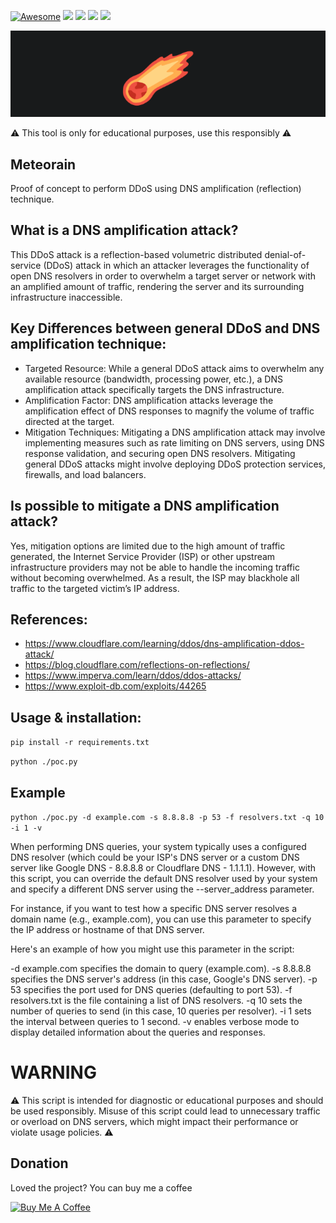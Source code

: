 [![Awesome](https://cdn.rawgit.com/sindresorhus/awesome/d7305f38d29fed78fa85652e3a63e154dd8e8829/media/badge.svg)](https://github.com/sindresorhus/awesome) <img src="https://img.shields.io/badge/Python-3.8-blue"> <img src="https://img.shields.io/badge/Status-Beta-orange"> <img src="https://img.shields.io/badge/Version-1-red"> <img src="https://img.shields.io/badge/Licence-MIT-yellowgreen">

<img src = 'https://raw.githubusercontent.com/r3vskd/Meteorain/main/images/Screenshot_2.png'></img>

:warning: This tool is only for educational purposes, use this responsibly :warning:

## Meteorain
Proof of concept to perform DDoS using DNS amplification (reflection) technique.

## What is a DNS amplification attack?
This DDoS attack is a reflection-based volumetric distributed denial-of-service (DDoS) attack in which an attacker leverages the functionality of open DNS resolvers in order
to overwhelm a target server or network with an amplified amount of traffic, rendering the server and its surrounding infrastructure inaccessible.

## Key Differences between general DDoS and DNS amplification technique:
- Targeted Resource: While a general DDoS attack aims to overwhelm any available resource (bandwidth, processing power, etc.),
  a DNS amplification attack specifically targets the DNS infrastructure.
- Amplification Factor: DNS amplification attacks leverage the amplification effect of DNS responses to magnify the volume of traffic directed at the target.
- Mitigation Techniques: Mitigating a DNS amplification attack may involve implementing measures such as rate limiting on DNS servers, using DNS response validation,
  and securing open DNS resolvers. Mitigating general DDoS attacks might involve deploying DDoS protection services, firewalls, and load balancers.

## Is possible to mitigate a DNS amplification attack?
Yes, mitigation options are limited due to the high amount of traffic generated, the Internet Service Provider (ISP) or other upstream infrastructure providers may not
be able to handle the incoming traffic without becoming overwhelmed. As a result, the ISP may blackhole all traffic to the targeted victim’s IP address.

## References:
- https://www.cloudflare.com/learning/ddos/dns-amplification-ddos-attack/
- https://blog.cloudflare.com/reflections-on-reflections/
- https://www.imperva.com/learn/ddos/ddos-attacks/
- https://www.exploit-db.com/exploits/44265

## Usage & installation:

``` pip install -r requirements.txt ```

``` python ./poc.py ```

## Example 

``` python ./poc.py -d example.com -s 8.8.8.8 -p 53 -f resolvers.txt -q 10 -i 1 -v ```

When performing DNS queries, your system typically uses a configured DNS resolver (which could be your ISP's DNS server or a custom DNS server like Google DNS - 8.8.8.8 or Cloudflare DNS - 1.1.1.1). However, with this script, you can override the default DNS resolver used by your system and specify a different DNS server using the --server_address parameter.

For instance, if you want to test how a specific DNS server resolves a domain name (e.g., example.com), you can use this parameter to specify the IP address or hostname of that DNS server.

Here's an example of how you might use this parameter in the script:

-d example.com specifies the domain to query (example.com).
-s 8.8.8.8 specifies the DNS server's address (in this case, Google's DNS server).
-p 53 specifies the port used for DNS queries (defaulting to port 53).
-f resolvers.txt is the file containing a list of DNS resolvers.
-q 10 sets the number of queries to send (in this case, 10 queries per resolver).
-i 1 sets the interval between queries to 1 second.
-v enables verbose mode to display detailed information about the queries and responses.

# WARNING
 :warning: This script is intended for diagnostic or educational purposes and should be used responsibly. Misuse of this script could lead to unnecessary traffic or overload on DNS servers, which might impact their performance or violate usage policies. :warning:

## Donation

Loved the project? You can buy me a coffee

<a href="https://www.buymeacoffee.com/r3vskd" target="_blank"><img src="https://cdn.buymeacoffee.com/buttons/default-orange.png" alt="Buy Me A Coffee" height="41" width="174"></a>
